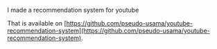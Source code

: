 I made a recommendation system for youtube

That is available on [https://github.com/pseudo-usama/youtube-recommendation-system](https://github.com/pseudo-usama/youtube-recommendation-system).
